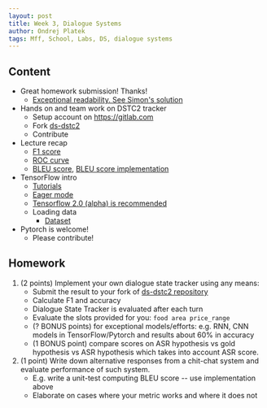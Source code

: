```yaml
---
layout: post
title: Week 3, Dialogue Systems
author: Ondrej Platek
tags: Mff, School, Labs, DS, dialogue systems
---
```



## Content

- Great homework submission! Thanks!
    - [Exceptional readability. See Simon's solution](https://gitlab.cl.uni-heidelberg.de/will/dialogove-systemy/blob/master/02/02_answers.md)
- Hands on and team work on DSTC2 tracker
    - Setup account on https://gitlab.com
    - Fork [ds-dstc2](https://gitlab.com/ufal/dsg/ds-dstc2)
    - Contribute
- Lecture recap
    - [F1 score](https://en.wikipedia.org/wiki/F1_score)
    - [ROC curve](https://en.wikipedia.org/wiki/Receiver_operating_characteristic)
    - [BLEU score](https://en.wikipedia.org/wiki/BLEU), [BLEU score implementation](https://github.com/tensorflow/nmt/blob/master/nmt/scripts/bleu.py)
- TensorFlow intro
    - [Tutorials](https://www.tensorflow.org/tutorials)
    - [Eager mode](https://www.tensorflow.org/guide/eager)
    - [Tensorflow 2.0 (alpha) is recommended](https://www.tensorflow.org/alpha)
    - Loading data
        - [Dataset](https://www.tensorflow.org/api_docs/python/tf/data/Dataset)
- Pytorch is welcome!
    - Please contribute!




## Homework

1. (2 points) Implement your own dialogue state tracker using any means:
    - Submit the result to your fork of [ds-dstc2 repository](https://gitlab.com/ufal/dsg/ds-dstc2)
    - Calculate F1 and accuracy
    - Dialogue State Tracker is evaluated after each turn
    - Evaluate the slots provided for you: `food area price_range`
    - (? BONUS points) for exceptional models/efforts: e.g. RNN, CNN models in TensorFlow/Pytorch and results about 60% in accuracy
    - (1 BONUS point) compare scores on ASR hypothesis vs gold hypothesis vs ASR hypothesis which takes into account ASR score.
2. (1 point) Write down alternative responses from a chit-chat system and evaluate performance of such system.
    - E.g. write a unit-test computing BLEU score -- use implementation above
    - Elaborate on cases where your metric works and where it does not
